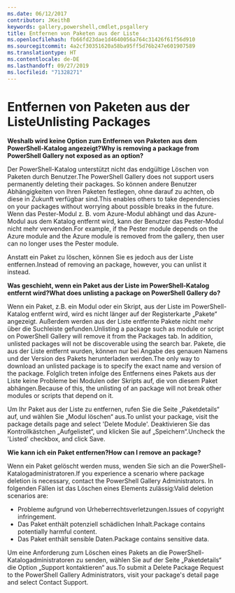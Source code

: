 ```yaml
---
ms.date: 06/12/2017
contributor: JKeithB
keywords: gallery,powershell,cmdlet,psgallery
title: Entfernen von Paketen aus der Liste
ms.openlocfilehash: fb66fd23dae1d4640056a764c31426f61f56d910
ms.sourcegitcommit: 4a2cf30351620a58ba95ff5d76b247e601907589
ms.translationtype: HT
ms.contentlocale: de-DE
ms.lasthandoff: 09/27/2019
ms.locfileid: "71328271"
---
```

# <a name="unlisting-packages"></a><span data-ttu-id="5975e-103">Entfernen von Paketen aus der Liste</span><span class="sxs-lookup"><span data-stu-id="5975e-103">Unlisting Packages</span></span>

<span data-ttu-id="5975e-104">**Weshalb wird keine Option zum Entfernen von Paketen aus dem PowerShell-Katalog angezeigt?**</span><span class="sxs-lookup"><span data-stu-id="5975e-104">**Why is removing a package from PowerShell Gallery not exposed as an option?**</span></span>

<span data-ttu-id="5975e-105">Der PowerShell-Katalog unterstützt nicht das endgültige Löschen von Paketen durch Benutzer.</span><span class="sxs-lookup"><span data-stu-id="5975e-105">The PowerShell Gallery does not support users permanently deleting their packages.</span></span>
<span data-ttu-id="5975e-106">So können andere Benutzer Abhängigkeiten von Ihren Paketen festlegen, ohne darauf zu achten, ob diese in Zukunft verfügbar sind.</span><span class="sxs-lookup"><span data-stu-id="5975e-106">This enables others to take dependencies on your packages without worrying about possible breaks in the future.</span></span>
<span data-ttu-id="5975e-107">Wenn das Pester-Modul z. B. vom Azure-Modul abhängt und das Azure-Modul aus dem Katalog entfernt wird, kann der Benutzer das Pester-Modul nicht mehr verwenden.</span><span class="sxs-lookup"><span data-stu-id="5975e-107">For example, if the Pester module depends on the Azure module and the Azure module is removed from the gallery, then user can no longer uses the Pester module.</span></span>

<span data-ttu-id="5975e-108">Anstatt ein Paket zu löschen, können Sie es jedoch aus der Liste entfernen.</span><span class="sxs-lookup"><span data-stu-id="5975e-108">Instead of removing an package, however, you can unlist it instead.</span></span>

<span data-ttu-id="5975e-109">**Was geschieht, wenn ein Paket aus der Liste im PowerShell-Katalog entfernt wird?**</span><span class="sxs-lookup"><span data-stu-id="5975e-109">**What does unlisting a package on PowerShell Gallery do?**</span></span>

<span data-ttu-id="5975e-110">Wenn ein Paket, z.B. ein Modul oder ein Skript, aus der Liste im PowerShell-Katalog entfernt wird, wird es nicht länger auf der Registerkarte „Pakete“ angezeigt. Außerdem werden aus der Liste entfernte Pakete nicht mehr über die Suchleiste gefunden.</span><span class="sxs-lookup"><span data-stu-id="5975e-110">Unlisting a package such as module or script on PowerShell Gallery will remove it from the Packages tab. In addition, unlisted packages will not be discoverable using the search bar.</span></span>
<span data-ttu-id="5975e-111">Pakete, die aus der Liste entfernt wurden, können nur bei Angabe des genauen Namens und der Version des Pakets herunterladen werden.</span><span class="sxs-lookup"><span data-stu-id="5975e-111">The only way to download an unlisted package is to specify the exact name and version of the package.</span></span>
<span data-ttu-id="5975e-112">Folglich treten infolge des Entfernens eines Pakets aus der Liste keine Probleme bei Modulen oder Skripts auf, die von diesem Paket abhängen.</span><span class="sxs-lookup"><span data-stu-id="5975e-112">Because of this, the unlisting of an package will not break other modules or scripts that depend on it.</span></span>

<span data-ttu-id="5975e-113">Um Ihr Paket aus der Liste zu entfernen, rufen Sie die Seite „Paketdetails“ auf, und wählen Sie „Modul löschen“ aus.</span><span class="sxs-lookup"><span data-stu-id="5975e-113">To unlist your package, visit the package details page and select 'Delete Module'.</span></span> <span data-ttu-id="5975e-114">Deaktivieren Sie das Kontrollkästchen „Aufgelistet“, und klicken Sie auf „Speichern“.</span><span class="sxs-lookup"><span data-stu-id="5975e-114">Uncheck the 'Listed' checkbox, and click Save.</span></span>

<span data-ttu-id="5975e-115">**Wie kann ich ein Paket entfernen?**</span><span class="sxs-lookup"><span data-stu-id="5975e-115">**How can I remove an package?**</span></span>

<span data-ttu-id="5975e-116">Wenn ein Paket gelöscht werden muss, wenden Sie sich an die PowerShell-Katalogadministratoren.</span><span class="sxs-lookup"><span data-stu-id="5975e-116">If you experience a scenario where package deletion is necessary, contact the PowerShell Gallery Administrators.</span></span>
<span data-ttu-id="5975e-117">In folgenden Fällen ist das Löschen eines Elements zulässig:</span><span class="sxs-lookup"><span data-stu-id="5975e-117">Valid deletion scenarios are:</span></span>
- <span data-ttu-id="5975e-118">Probleme aufgrund von Urheberrechtsverletzungen.</span><span class="sxs-lookup"><span data-stu-id="5975e-118">Issues of copyright infringement.</span></span>
- <span data-ttu-id="5975e-119">Das Paket enthält potenziell schädlichen Inhalt.</span><span class="sxs-lookup"><span data-stu-id="5975e-119">Package contains potentially harmful content.</span></span>
- <span data-ttu-id="5975e-120">Das Paket enthält sensible Daten.</span><span class="sxs-lookup"><span data-stu-id="5975e-120">Package contains sensitive data.</span></span>

<span data-ttu-id="5975e-121">Um eine Anforderung zum Löschen eines Pakets an die PowerShell-Katalogadministratoren zu senden, wählen Sie auf der Seite „Paketdetails“ die Option „Support kontaktieren“ aus.</span><span class="sxs-lookup"><span data-stu-id="5975e-121">To submit a Delete Package Request to the PowerShell Gallery Administrators, visit your package's detail page and select Contact Support.</span></span>
